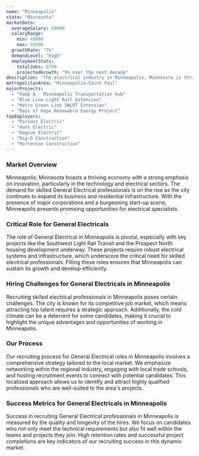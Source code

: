 ```yaml
---
name: "Minneapolis"
state: "Minnesota"
marketData:
  averageSalary: 68000
  salaryRange:
    min: 49000
    max: 92000
  growthRate: "7%"
  demandLevel: "High"
  employmentStats:
    totalJobs: 8700
    projectedGrowth: "9% over the next decade"
description: "The electrical industry in Minneapolis, Minnesota is thriving with a robust growth rate, and it's well-known for its continuous demand for skilled electricians."
metropolitanArea: "Minneapolis–Saint Paul"
majorProjects:
  - "Ramp A - Minneapolis Transportation Hub"
  - "Blue Line Light Rail Extension"
  - "Metro Green Line SWLRT Extension"
  - "Rays of Hope Renewable Energy Project"
topEmployers:
  - "Parsons Electric"
  - "Hunt Electric"
  - "Magnum Electric"
  - "Big-D Construction"
  - "Mortenson Construction"
---
```


### Market Overview
Minneapolis, Minnesota boasts a thriving economy with a strong emphasis on innovation, particularly in the technology and electrical sectors. The demand for skilled General Electrical professionals is on the rise as the city continues to expand its business and residential infrastructure. With the presence of major corporations and a burgeoning start-up scene, Minneapolis presents promising opportunities for electrical specialists.

### Critical Role for General Electricals
The role of General Electrical in Minneapolis is pivotal, especially with key projects like the Southwest Light Rail Transit and the Prospect North housing development underway. These projects require robust electrical systems and infrastructure, which underscore the critical need for skilled electrical professionals. Filling these roles ensures that Minneapolis can sustain its growth and develop efficiently.

### Hiring Challenges for General Electricals in Minneapolis
Recruiting skilled electrical professionals in Minneapolis poses certain challenges. The city is known for its competitive job market, which means attracting top talent requires a strategic approach. Additionally, the cold climate can be a deterrent for some candidates, making it crucial to highlight the unique advantages and opportunities of working in Minneapolis.

### Our Process
Our recruiting process for General Electrical roles in Minneapolis involves a comprehensive strategy tailored to the local market. We emphasize networking within the regional industry, engaging with local trade schools, and hosting recruitment events to connect with potential candidates. This localized approach allows us to identify and attract highly qualified professionals who are well-suited to the area's projects.

### Success Metrics for General Electricals in Minneapolis
Success in recruiting General Electrical professionals in Minneapolis is measured by the quality and longevity of the hires. We focus on candidates who not only meet the technical requirements but also fit well within the teams and projects they join. High retention rates and successful project completions are key indicators of our recruiting success in this dynamic market.